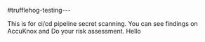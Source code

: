 #trufflehog-testing---

This is for ci/cd pipeline secret scanning. You can see findings on AccuKnox and Do your risk assessment. Hello

